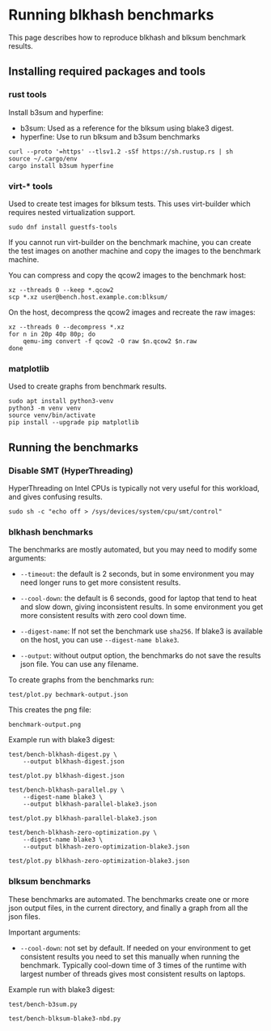 # Running blkhash benchmarks

This page describes how to reproduce blkhash and blksum benchmark results.

## Installing required packages and tools

### rust tools

Install b3sum and hyperfine:
- b3sum: Used as a reference for the blksum using blake3 digest.
- hyperfine: Use to run blksum and b3sum benchmarks

```
curl --proto '=https' --tlsv1.2 -sSf https://sh.rustup.rs | sh
source ~/.cargo/env
cargo install b3sum hyperfine
```

### virt-* tools

Used to create test images for blksum tests. This uses virt-builder
which requires nested virtualization support.

```
sudo dnf install guestfs-tools
```

If you cannot run virt-builder on the benchmark machine, you can create
the test images on another machine and copy the images to the benchmark
machine.

You can compress and copy the qcow2 images to the benchmark host:

```
xz --threads 0 --keep *.qcow2
scp *.xz user@bench.host.example.com:blksum/
```

On the host, decompress the qcow2 images and recreate the raw images:

```
xz --threads 0 --decompress *.xz
for n in 20p 40p 80p; do
    qemu-img convert -f qcow2 -O raw $n.qcow2 $n.raw
done
```

### matplotlib

Used to create graphs from benchmark results.

```
sudo apt install python3-venv
python3 -m venv venv
source venv/bin/activate
pip install --upgrade pip matplotlib
```

## Running the benchmarks

### Disable SMT (HyperThreading)

HyperThreading on Intel CPUs is typically not very useful for this
workload, and gives confusing results.

```
sudo sh -c "echo off > /sys/devices/system/cpu/smt/control"
```

### blkhash benchmarks

The benchmarks are mostly automated, but you may need to modify some
arguments:

- `--timeout`: the default is 2 seconds, but in some environment you may
  need longer runs to get more consistent results.

- `--cool-down`: the default is 6 seconds, good for laptop that tend to
  heat and slow down, giving inconsistent results. In some environment
  you get more consistent results with zero cool down time.

- `--digest-name`: If not set the benchmark use `sha256`. If blake3 is
  available on the host, you can use `--digest-name blake3`.

- `--output`: without output option, the benchmarks do not save the
  results json file. You can use any filename.

To create graphs from the benchmarks run:

```
test/plot.py bechmark-output.json
```

This creates the png file:

```
benchmark-output.png
```

Example run with blake3 digest:

```
test/bench-blkhash-digest.py \
    --output blkhash-digest.json

test/plot.py blkhash-digest.json

test/bench-blkhash-parallel.py \
    --digest-name blake3 \
    --output blkhash-parallel-blake3.json

test/plot.py blkhash-parallel-blake3.json

test/bench-blkhash-zero-optimization.py \
    --digest-name blake3 \
    --output blkhash-zero-optimization-blake3.json

test/plot.py blkhash-zero-optimization-blake3.json
```

### blksum benchmarks

These benchmarks are automated. The benchmarks create one or more json
output files, in the current directory, and finally a graph from all the
json files.

Important arguments:

- `--cool-down`: not set by default. If needed on your environment to
  get consistent results you need to set this manually when running the
  benchmark. Typically cool-down time of 3 times of the runtime with
  largest number of threads gives most consistent results on laptops.

Example run with blake3 digest:

```
test/bench-b3sum.py

test/bench-blksum-blake3-nbd.py
```
